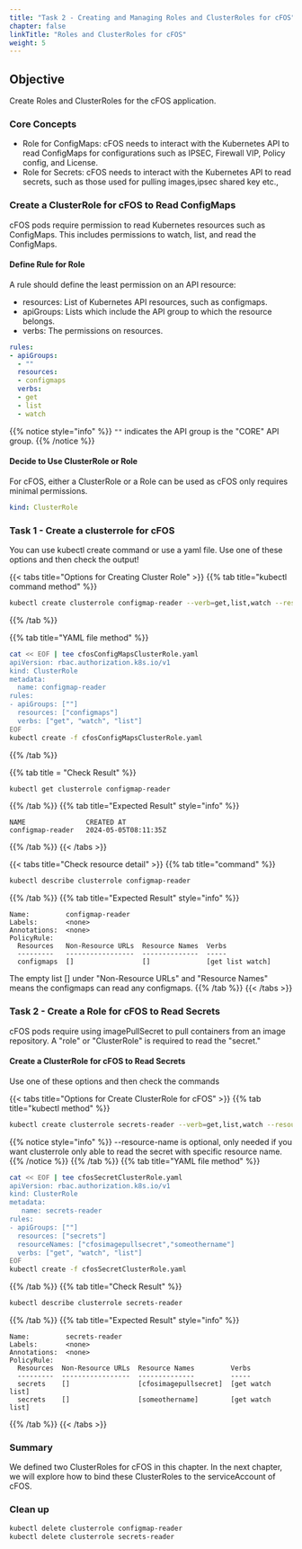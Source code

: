 ```yaml
---
title: "Task 2 - Creating and Managing Roles and ClusterRoles for cFOS"
chapter: false
linkTitle: "Roles and ClusterRoles for cFOS"
weight: 5
---
```


## Objective

Create Roles and ClusterRoles for the cFOS application.

### Core Concepts

- Role for ConfigMaps: cFOS needs to interact with the Kubernetes API to read ConfigMaps for configurations such as IPSEC, Firewall VIP, Policy config, and License.
- Role for Secrets: cFOS needs to interact with the Kubernetes API to read secrets, such as those used for pulling images,ipsec shared key etc.,

### Create a ClusterRole for cFOS to Read ConfigMaps

cFOS pods require permission to read Kubernetes resources such as ConfigMaps. This includes permissions to watch, list, and read the ConfigMaps.

#### Define Rule for Role

A rule should define the least permission on an API resource:
- resources: List of Kubernetes API resources, such as configmaps.
- apiGroups: Lists which include the API group to which the resource belongs.
- verbs: The permissions on resources.

```YAML
rules:
- apiGroups:
  - ""
  resources:
  - configmaps
  verbs:
  - get
  - list
  - watch
```

{{% notice style="info" %}}
`""` indicates the API group is the "CORE" API group.
{{% /notice %}}

#### Decide to Use ClusterRole or Role

For cFOS, either a ClusterRole or a Role can be used as cFOS only requires minimal permissions. 

```yaml
kind: ClusterRole
```

### Task 1 - Create a clusterrole for cFOS 

You can use kubectl create command or use a yaml file.  Use one of these options and then check the output!

{{< tabs title="Options for Creating Cluster Role" >}}
{{% tab title="kubectl command method" %}}

```bash
kubectl create clusterrole configmap-reader --verb=get,list,watch --resource=configmaps 
```
{{% /tab %}}

{{% tab title="YAML file method" %}}

```bash
cat << EOF | tee cfosConfigMapsClusterRole.yaml
apiVersion: rbac.authorization.k8s.io/v1
kind: ClusterRole
metadata:
  name: configmap-reader
rules:
- apiGroups: [""]
  resources: ["configmaps"]
  verbs: ["get", "watch", "list"]
EOF
kubectl create -f cfosConfigMapsClusterRole.yaml 
```
{{% /tab %}}

{{% tab title = "Check Result" %}}

```bash
kubectl get clusterrole configmap-reader
```
{{% /tab %}}
{{% tab title="Expected Result" style="info" %}}
```
NAME               CREATED AT
configmap-reader   2024-05-05T08:11:35Z
```
{{% /tab %}}
{{< /tabs >}}

{{< tabs title="Check resource detail" >}}
{{% tab title="command" %}}
```bash
kubectl describe clusterrole configmap-reader
```
{{% /tab %}}
{{% tab title="Expected Result" style="info" %}}
```
Name:         configmap-reader
Labels:       <none>
Annotations:  <none>
PolicyRule:
  Resources   Non-Resource URLs  Resource Names  Verbs
  ---------   -----------------  --------------  -----
  configmaps  []                 []              [get list watch]
```
The empty list [] under "Non-Resource URLs" and "Resource Names" means the configmaps can read any configmaps.
{{% /tab %}}
{{< /tabs >}}

### Task 2 - Create a Role for cFOS to Read Secrets

cFOS pods require using imagePullSecret to pull containers from an image repository. A "role" or "ClusterRole" is required to read the "secret."

#### Create a ClusterRole for cFOS to Read Secrets

Use one of these options and then check the commands

{{< tabs title="Options for Create ClusterRole for cFOS" >}}
{{% tab title="kubectl method" %}}
```bash
kubectl create clusterrole secrets-reader --verb=get,list,watch --resource=secrets --resource-name=cfosimagepullsecret,someothername
```

{{% notice style="info" %}}
--resource-name is optional, only needed if you want clusterrole only able to read the secret with specific resource name. 
{{% /notice %}}
{{% /tab %}}
{{% tab title="YAML file method" %}}

```bash
cat << EOF | tee cfosSecretClusterRole.yaml
apiVersion: rbac.authorization.k8s.io/v1
kind: ClusterRole
metadata:
   name: secrets-reader
rules:
- apiGroups: [""]
  resources: ["secrets"]
  resourceNames: ["cfosimagepullsecret","someothername"]
  verbs: ["get", "watch", "list"]
EOF
kubectl create -f cfosSecretClusterRole.yaml
```
{{% /tab %}}
{{% tab title="Check Result" %}}
```bash
kubectl describe clusterrole secrets-reader
```
{{% /tab %}}
{{% tab title="Expected Result" style="info" %}}
```
Name:         secrets-reader
Labels:       <none>
Annotations:  <none>
PolicyRule:
  Resources  Non-Resource URLs  Resource Names         Verbs
  ---------  -----------------  --------------         -----
  secrets    []                 [cfosimagepullsecret]  [get watch list]
  secrets    []                 [someothername]        [get watch list]
```
{{% /tab %}}
{{< /tabs >}}

### Summary

We defined two ClusterRoles for cFOS in this chapter. In the next chapter, we will explore how to bind these ClusterRoles to the serviceAccount of cFOS.

### Clean up

```bash
kubectl delete clusterrole configmap-reader
kubectl delete clusterrole secrets-reader
```

